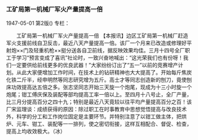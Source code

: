### 工矿局第一机械厂军火产量提高一倍

1947-05-01
第2版()
专栏：

　　工矿局第一机械厂军火产量提高一倍
    【本报讯】边区工矿局第一机械厂赶造军火支援前线自卫反击，最近八天产量提高一倍。该厂一个月来已改造或修理好平射炮××门及轻重机枪××挺分送各自卫前线，据反映效果均佳。三月十四号全厂职工于学习“预言变成了喜讯”社论时，一致兴奋地喊出：“这光荣我们也有份呀！我们一定要供给前线更多的优良武器！”大家纷纷订出了“五一”以前的竞赛增产计划。从此大家便增加工作时间，在技术上的钻研精神也大大提高了。开始每斤焦炭化铁二斤半，经申明然等同志研究增为五斤。高士才等同志创造新的刨刀，竟使刨床功效提高达五倍之多。张志坚同志开始三天旋一个炮尾，现成为十三小时旋一个炮尾；钳工傅庆保及装配等部均提高工率一倍以上。至四月十八号止，全厂产量，比三月分提高百分之四十九；特别是最近八天竟较以往平均产量提高百分之百！该厂宋监理谈：成绩获得的原因：除过职工在时事教育中思想觉悟提高与改良技术外，科学的分工和工作岗位固定是主要环节。并特别注意了以钳工做主体，把烘炉、元车、钳工、装配等一一排列，使之密切衔接，这样互相配合、督促、检查，提高上均收效极大。（冰）
